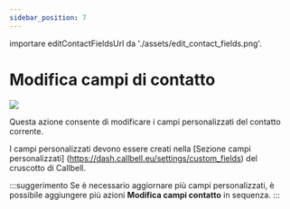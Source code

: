 ```yaml
---
sidebar_position: 7
---
```


importare editContactFieldsUrl da './assets/edit_contact_fields.png'.

# Modifica campi di contatto

<img src={editContactFieldsUrl} width={180} />

Questa azione consente di modificare i campi personalizzati del contatto corrente.

I campi personalizzati devono essere creati nella [Sezione campi personalizzati] (https://dash.callbell.eu/settings/custom_fields) del cruscotto di Callbell.

:::suggerimento
Se è necessario aggiornare più campi personalizzati, è possibile aggiungere più azioni **Modifica campi contatto** in sequenza.
:::